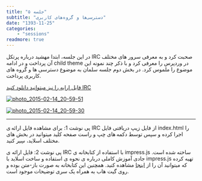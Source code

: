 ```yaml
---
title: "جلسه ۵"
subtitle: "دسترسی‌ها و گروه‌های کاربری"
date: "1393-11-25"
categories:
    - "sessions"
readmore: true
---
```

در این جلسه، ابتدا مهشید درباره پرتکل IRC صحبت کرد و به معرفی سرور های مختلف آن پرداخت و در ادامه child theme در وردپرس را معرفی کرد و با ذکر چند نمونه این موضوع را ملموس کرد. در بخش دوم جلسه سلمان به موضوع دسترسی ها و گروه های کاربری پرداخت.

[فایل ارایه را نیز میتوانید دانلود کنید IRC](https://shirazlug.ir/wp-content/uploads/2015/02/IRC.zip)

[![photo_2015-02-14_20-59-51](../../img/68c2f13c-fdbb-11e6-86dd-a088b4d860141488289203.9697063.jpg)](../../img/68c2f13c-fdbb-11e6-86dd-a088b4d860141488289203.9697063.jpg)

[![photo_2015-02-14_20-59-30](../../img/68c2f3c6-fdbb-11e6-86dd-a088b4d860141488289203.9697545.jpg)](img/68c2f3c6-fdbb-11e6-86dd-a088b4d860141488289203.9697545.jpg)

* * *

پی نوشت 1: برای مشاهده فایل ارائه ی IRC از فایل زیپ دریافتی فایل index.html را اجرا کرده و سپس توسط دکمه های چپ و راست صفحه کلید میتوانید در بخش های مختلف اسلاید، سِیر کنید.

پی نوشت 2: فایل ارائه ی IRC با استفاده از کتابخانه ی impress.js ساخته شده است. جادی آموزش کاملی درباره ی نحوه ی استفاده و ساخت اسلاید با impress.js تهیه کرده که میتوانید آن را از [اینجا](https://jadi.net/2014/05/jaditv-001-introduction_to_impress/) مشاهده کنید. همچنین این کتابخانه به صورت باز-متن بوده و روی گیت هاب به همراه یک سری توضیحات موجود است.
